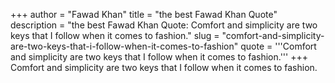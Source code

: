 +++
author = "Fawad Khan"
title = "the best Fawad Khan Quote"
description = "the best Fawad Khan Quote: Comfort and simplicity are two keys that I follow when it comes to fashion."
slug = "comfort-and-simplicity-are-two-keys-that-i-follow-when-it-comes-to-fashion"
quote = '''Comfort and simplicity are two keys that I follow when it comes to fashion.'''
+++
Comfort and simplicity are two keys that I follow when it comes to fashion.

